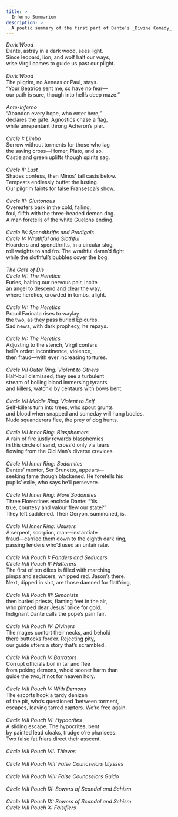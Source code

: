 ```yaml
---
title: >
  Inferno Summarium
description: >
  A poetic summary of the first part of Dante’s _Divine Comedy_
---
```


*Dark Wood*<br>
Dante, astray in a dark wood, sees light.<br>
Since leopard, lion, and wolf halt our ways,<br>
wise Virgil comes to guide us past our plight.<br>
<br>
*Dark Wood*<br>
The pilgrim, no Aeneas or Paul, stays.<br>
“Your Beatrice sent me, so have no fear—<br>
our path is sure, though into hell’s deep maze.”<br>
<br>
*Ante-Inferno*<br>
“Abandon every hope, who enter here,”<br>
declares the gate. Agnostics chase a flag,<br>
while unrepentant throng Acheron’s pier.<br>
<br>
*Circle I: Limbo*<br>
Sorrow without torments for those who lag<br>
the saving cross—Homer, Plato, and so.<br>
Castle and green uplifts though spirits sag.<br>
<br>
*Circle II: Lust*<br>
Shades confess, then Minos’ tail casts below.<br>
Tempests endlessly buffet the lusting.<br>
Our pilgrim faints for false Fransesca’s show.<br>
<br>
*Circle III: Gluttonous*<br>
Overeaters bark in the cold, falling,<br>
foul, filfth with the three-headed demon dog.<br>
A man foretells of the white Guelphs ending.<br>
<br>
*Circle IV: Spendthrifts and Prodigals*<br>
*Circle V: Wrathful and Slothful*<br>
Hoarders and spendthrifts, in a circular slog,<br>
roll weights to and fro. The wrathful damn’d fight<br>
while the slothful’s bubbles cover the bog.<br>
<br>
*The Gate of Dis*<br>
*Circle VI: The Heretics*<br>
Furies, halting our nervous pair, incite<br>
an angel to descend and clear the way,<br>
where heretics, crowded in tombs, alight.<br>
<br>
*Circle VI: The Heretics*<br>
Proud Farinata rises to waylay<br>
the two, as they pass buried Epicures.<br>
Sad news, with dark prophecy, he repays.<br>
<br>
*Circle VI: The Heretics*<br>
Adjusting to the stench, Virgil confers<br>
hell’s order: incontinence, violence,<br>
then fraud—with ever increasing tortures.<br>
<br>
*Circle VII Outer Ring: Violent to Others*<br>
Half-bull dismissed, they see a turbulent<br>
stream of boiling blood immersing tyrants<br>
and killers, watch’d by centaurs with bows bent.<br>
<br>
*Circle VII Middle Ring: Violent to Self*<br>
Self-killers turn into trees, who spout grunts<br>
and blood when snapped and someday will hang bodies.<br>
Nude squanderers flee, the prey of dog hunts.<br>
<br>
*Circle VII Inner Ring: Blasphemers*<br>
A rain of fire justly rewards blasphemies<br>
in this circle of sand, cross’d only via tears<br>
flowing from the Old Man’s diverse crevices.<br>
<br>
*Circle VII Inner Ring: Sodomites*<br>
Dantes’ mentor, Ser Brunetto, appears—<br>
seeking fame though blackened. He foretells his<br>
pupils’ exile, who says he’ll persevere.<br>
<br>
*Circle VII Inner Ring: More Sodomites*<br>
Three Florentines encircle Dante: “‘tis<br>
true, courtesy and valour flew our state?”<br>
They left saddened. Then Geryon, summoned, is.<br>
<br>
*Circle VII Inner Ring: Usurers*<br>
A serpent, scorpion, man—instantiate<br>
fraud—carried them down to the eighth dark ring,<br>
passing lenders who’d used an unfair rate.<br>
<br>
*Circle VIII Pouch I: Panders and Seducers*<br>
*Circle VIII Pouch II: Flatterers*<br>
The first of ten dikes is filled with marching<br>
pimps and seducers, whipped red. Jason’s there.<br>
Next, dipped in shit, are those damned for flatt’ring,<br>
<br>
*Circle VIII Pouch III: Simonists*<br>
then buried priests, flaming feet in the air,<br>
who pimped dear Jesus’ bride for gold.<br>
Indignant Dante calls the pope’s pain fair.<br>
<br>
*Circle VIII Pouch IV: Diviners*<br>
The mages contort their necks, and behold<br>
there buttocks fore’er. Rejecting pity,<br>
our guide utters a story that’s scrambled.<br>
<br>
*Circle VIII Pouch V: Barrators*<br>
Corrupt officials boil in tar and flee<br>
from poking demons, who’d sooner harm than<br>
guide the two, if not for heaven holy.<br>
<br>
*Circle VIII Pouch V: With Demons*<br>
The escorts hook a tardy denizen<br>
of the pit, who’s questioned ‘between torment,<br>
escapes, leaving tarred captors. We’re free again.<br>
<br>
*Circle VIII Pouch VI: Hypocrites*<br>
A sliding escape. The hypocrites, bent<br>
by painted lead cloaks, trudge o’re pharisees.<br>
Two false fat friars direct their asscent.<br>
<br>
*Circle VIII Pouch VII: Thieves*<br>
<br>
*Circle VIII Pouch VIII: False Councselors Ulysses*<br>
<br>
*Circle VIII Pouch VIII: False Councselors Guido*<br>
<br>
*Circle VIII Pouch IX: Sowers of Scandal and Schism*<br>
<br>
*Circle VIII Pouch IX: Sowers of Scandal and Schism*<br>
*Circle VIII Pouch X: Falsifiers*<br>
